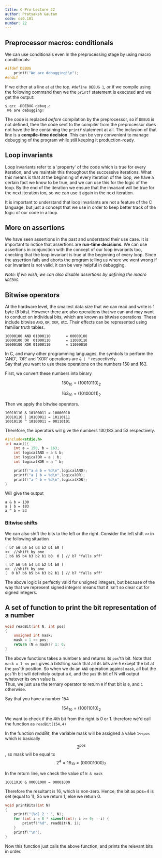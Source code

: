 ```yaml
---
title: C Pro Lecture 22
author: Pratyaksh Gautam
code: cs0.101
number: 22
---
```


## Preprocessor macros: conditionals

We can use conditionals even in the preprocessing stage by using macro conditionals:
```c
#ifdef DEBUG
	printf("We are debugging!\n");
#endif
```

If we either at a line at at the top, `#define DEBUG 1`, or if we compile using the following command then we the `printf` statement is executed and we get the output:
```
$ gcc -DDEBUG debug.c
 We are debugging!
 ```

 The code is replaced *before* compilation by the preprocessor, so if `DEBUG` is not defined, then the code sent to the compiler from the preprocessor does not have the line containing the `printf` statement at all.
 The inclusion of that line is a **compile-time decision**.
 This can be very convenient to manage debugging of the program while still keeping it production-ready.

## Loop invariants

Loop invariants refer to a 'property' of the code which is true for every iteration, and we maintain this throughout the successive iterations. What this means is that at the beginning of every iteration of the loop, we have a certain fact we know to be true, and we can use this for the logic of the loop.
By the end of the iteration we ensure that the invariant will be true for the next iteration too, so we can use it again in the next iteration.

It is important to understand that loop invariants are not a feature of the C language, but just a concept that we use in order to keep better track of the logic of our code in a loop.

## More on assertions

We have seen assertions in the past and understand their use case. It is important to notice that assertions are **run-time decisions**.
We can use assertions in conjunction with the concept of our loop invariants too, checking that the loop invariant is true at the beginning of every loop.
Since the assertion fails and aborts the program telling us where we went wrong if our invariant is not valid, it can be very helpful in debugging.

*Note: If we wish, we can also disable assertions by defining the macro `NDEBUG`.*

## Bitwise operators

At the hardware level, the smallest data size that we can read and write is 1 byte (8 bits).
However there are also operations that we can and may want to conduct on individual bits, which are known as bitwise operations.
These include bitwise `AND`, `OR`, `XOR`, etc. Their effects can be represented using familiar truth tables.

```
10000100 AND 01000110		= 00000100
10000100 OR  01000110		= 11000110
10000100 XOR 01000110 		= 11000010
```
In C, and many other programming languages, the symbols to perform the 'AND', 'OR' and 'XOR' operations are ``` & | ^ ``` respectively.  
Say that you want to use these operations on the numbers 150 and 163.  

First, we convert these numbers into binary

$$150_{10} = (10010110)_{2}$$

$$163_{10} = (10100011)_{2}$$

Then we apply the bitwise operators.
```
10010110 & 10100011 = 10000010
10010110 | 10100011 = 10110111
10010110 ^ 10100011 = 00110101
```
Therefore, the operators will give the numbers 130,183 and 53 respectively.  

```c
#include<stdio.h>
int main(){
	int a = 150, b = 163;
	int logicalAND = a & b;
	int logicalOR = a | b;
	int logicalXOR = a ^ b;

	printf("a & b = %d\n",logicalAND);
	printf("a | b = %d\n",logicalOR);
	printf("a ^ b = %d\n",logicalXOR);
}
```
Will give the output
```
a & b = 130
a | b = 183
a ^ b = 53
```
### Bitwise shifts
We can also shift the bits to the left or the right. Consider the left shift `<<` in the following situation
```
[ b7 b6 b5 b4 b3 b2 b1 b0 ]
<<	//shift by one
[ b6 b5 b4 b3 b2 b1 b0  0 ]	// b7 "falls off"

[ b7 b6 b5 b4 b3 b2 b1 b0 ]
>>	//shift by one
[  0 b7 b6 b5 b4 b3 b2 b1 ]	// b7 "falls off"
```

The above logic is perfectly valid for unsigned integers, but because of the way that we represent signed integers means that it isn't so clear cut for signed integers.

## A set of function to print the bit representation of a number

```c
void readBit(int N, int pos)
{
	unsigned int mask;
	mask = 1 << pos;
	return (N & mask)? 1: 0;
}
```
The above functions takes a number `N` and returns its `pos`'th bit.
Note that `mask = 1 << pos` gives a bitstring such that all its bits are `0` except the bit at the `pos`'th position.
So when we do an `AND` operation against `mask`, all but the `pos`'th bit will definitely output a `0`, and the `pos`'th bit of N will output whatever its own value is.  
Thus, we just use the ternary operator to return `0` if that bit is `0`, and `1` otherwise. 

Say that you have a number 154  


$$154_{10} = (10011010)_{2} $$

We want to check if the 4th bit from the right is 0 or 1.
therefore we'd call the function as ```readBit(154,4)```

In the function _readBit_, the variable mask will be assigned a value ```1<<pos```  which is basically $$2^{pos}$$, so mask will be equal to $$2^{4} = 16_{10} = (00001000)_{2}$$

In the return line, we check the value of ``` N & mask ```


```
10011010 & 00001000 = 00001000
```
Therefore the resultant is 16, which is non-zero. Hence, the bit as pos=4 is set (equal to 1), So we return 1, else we return 0.
```c
void printBits(int N)
{
	printf("(%d)_2 : ", N);
	for (int i = 8 * sizeof(int); i >= 0; --i) {
		printf("%d", readBit(N, i);
	}
	printf("\n");
}
```
Now this function just calls the above function, and prints the relevant bits in order.
